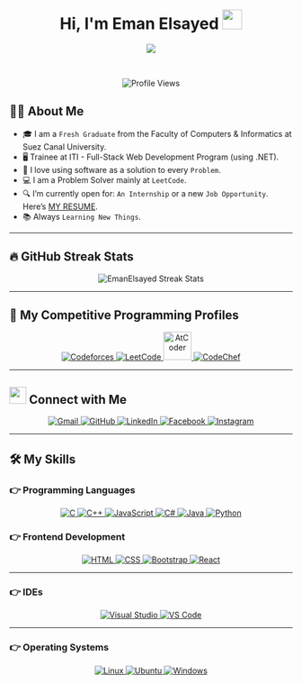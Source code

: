 <h1 align="center">Hi, I'm Eman Elsayed <img src="https://media.giphy.com/media/hvRJCLFzcasrR4ia7z/giphy.gif" width="35"></h1>

<p align="center">
  <a href="https://github.com/DenverCoder1/readme-typing-svg">
    <img src="https://readme-typing-svg.herokuapp.com?lines=Computer+Science+Graduate;FullStack+Web+Developer+.NET+@ITI;Problem+Solver;Data+Analyst;Pupil%20on%20Codeforces;Always%20Learning%20New%20Things&center=true&width=500&height=50">
  </a>
</p>

<br>

<p align="center">
  <img src="https://komarev.com/ghpvc/?username=EmanElsayed2002&label=Profile%20views&color=0e75b6&style=plastic" alt="Profile Views" />
</p>

## 👨‍💻 About Me
- 🎓 I am a `Fresh Graduate` from the Faculty of Computers & Informatics at Suez Canal University.
- 🖥️ Trainee at ITI - Full-Stack Web Development Program (using .NET).
- 🚀 I love using software as a solution to every `Problem`.
- 💻 I am a Problem Solver mainly at `LeetCode`.
- 🔍 I’m currently open for: `An Internship` or a new `Job Opportunity`. Here’s [MY RESUME](https://drive.google.com/file/d/1YmrI72Eyhv-qxlAmd_HRCp7WVBjjfEDl/view?usp=sharing).
- 📚 Always `Learning New Things`.

---

## 🔥 GitHub Streak Stats
<p align="center">
  <img src="https://github-readme-streak-stats.herokuapp.com/?user=EmanElsayed2002&theme=algolia" alt="EmanElsayed Streak Stats" />
</p>

---

## 👀 My Competitive Programming Profiles

<p align="center">
  <a href="https://codeforces.com/profile/EmanZz">
    <img src="https://img.icons8.com/external-tal-revivo-shadow-tal-revivo/50/000000/external-codeforces-programming-competitions-and-contests-programming-community-logo-shadow-tal-revivo.png" alt="Codeforces" />
  </a>
  <a href="https://leetcode.com/EmanElsayed21/">
    <img src="https://img.icons8.com/external-tal-revivo-shadow-tal-revivo/50/000000/external-level-up-your-coding-skills-and-quickly-land-a-job-logo-shadow-tal-revivo.png" alt="LeetCode" />
  </a>
  <a href="https://atcoder.jp/users/EmanElsayed21">
    <img src="https://i.ibb.co/Q9WSjDB/logo.png" alt="AtCoder" width="50" height="50" />
  </a>
  <a href="https://www.codechef.com/users/eman_elsayed">
    <img src="https://img.icons8.com/color/50/000000/codechef.png" alt="CodeChef" />
  </a>
</p>

---

## <img src="https://media.giphy.com/media/iY8CRBdQXODJSCERIr/giphy.gif" width="30px"> Connect with Me
<p align="center">
  <a href="mailto:emanelsayedd2024@gmail.com">
    <img src="https://img.shields.io/badge/gmail-%23EA4335.svg?style=plastic&logo=gmail&logoColor=white" alt="Gmail" />
  </a>
  <a href="https://github.com/EmanElsayed2002">
    <img src="https://img.shields.io/badge/github-%23181717.svg?style=plastic&logo=github&logoColor=white" alt="GitHub" />
  </a>
  <a href="https://www.linkedin.com/in/eman-elsayedd/">
    <img src="https://img.shields.io/badge/linkedin-%230A66C2.svg?style=plastic&logo=linkedin&logoColor=white" alt="LinkedIn" />
  </a>
  <a href="https://www.facebook.com/profile.php?id=100048783972642">
    <img src="https://img.shields.io/badge/facebook-%231877F2.svg?style=plastic&logo=facebook&logoColor=white" alt="Facebook" />
  </a>
  <a href="https://www.instagram.com/emanelsayed6529/">
    <img src="https://img.shields.io/badge/instagram-%23E4405F.svg?style=plastic&logo=instagram&logoColor=white" alt="Instagram" />
  </a>
</p>

---

## 🛠️ My Skills

### 👉 Programming Languages
<p align="center">
  <a href="https://www.cprogramming.com/" target="_blank">
    <img src="https://img.shields.io/badge/C%20-%232370ED.svg?style=plastic&logo=c&logoColor=white" alt="C" />
  </a>
  <a href="https://www.w3schools.com/cpp/" target="_blank">
    <img src="https://img.shields.io/badge/C++%20-%2300599C.svg?style=plastic&logo=c%2B%2B&logoColor=white" alt="C++" />
  </a>
  <a href="https://developer.mozilla.org/en-US/docs/Web/JavaScript" target="_blank">
    <img src="https://img.shields.io/badge/JavaScript%20-%23F7DF1E.svg?style=plastic&logo=javascript&logoColor=black" alt="JavaScript" />
  </a>
  <a href="https://learn.microsoft.com/en-us/dotnet/csharp/" target="_blank">
    <img src="https://img.shields.io/badge/C%23%20-%23239120.svg?style=plastic&logo=csharp&logoColor=white" alt="C#" />
  </a>
  <a href="https://www.java.com" target="_blank">
    <img src="https://img.shields.io/badge/Java-%23007396.svg?style=plastic&logo=java&logoColor=white" alt="Java" />
  </a>
  <a href="https://www.python.org" target="_blank">
    <img src="https://img.shields.io/badge/Python%20-%2314354C.svg?style=plastic&logo=python&logoColor=white" alt="Python" />
  </a>
</p>

### 👉 Frontend Development
<p align="center">
  <a href="https://www.w3.org/html/" target="_blank">
    <img src="https://img.shields.io/badge/HTML5%20-%23E34F26.svg?style=plastic&logo=html5&logoColor=white" alt="HTML" />
  </a>
  <a href="https://www.w3schools.com/css/" target="_blank">
    <img src="https://img.shields.io/badge/CSS%20-%231572B6.svg?style=plastic&logo=css3&logoColor=white" alt="CSS" />
  </a>
  <a href="https://getbootstrap.com/" target="_blank">
    <img src="https://img.shields.io/badge/Bootstrap%20-%23563D7C.svg?style=plastic&logo=bootstrap&logoColor=white" alt="Bootstrap" />
  </a>
  <a href="https://react.dev/" target="_blank">
    <img src="https://img.shields.io/badge/React%20-%2361DAFB.svg?style=plastic&logo=react&logoColor=black" alt="React" />
  </a>
</p>

---

### 👉 IDEs
<p align="center">
  <a href="https://visualstudio.microsoft.com/vs/community/" target="_blank">
    <img src="https://img.shields.io/badge/Visual%20Studio%20Community-5C2D91.svg?style=plastic&logo=visual-studio&logoColor=white" alt="Visual Studio" />
  </a>
  <a href="https://code.visualstudio.com/" target="_blank">
    <img src="https://img.shields.io/badge/Visual%20Studio%20Code-0078d7.svg?style=plastic&logo=visual-studio-code&logoColor=white" alt="VS Code" />
  </a>
</p>

---

### 👉 Operating Systems
<p align="center">
  <a href="#">
    <img src="https://img.shields.io/badge/Linux-FCC624?style=plastic&logo=linux&logoColor=black" alt="Linux" />
  </a>
  <a href="#">
    <img src="https://img.shields.io/badge/Ubuntu-E95420?style=plastic&logo=ubuntu&logoColor=white" alt="Ubuntu" />
  </a>
  <a href="#">
    <img src="https://img.shields.io/badge/Windows-0078D6?style=plastic&logo=windows&logoColor=white" alt="Windows" />
  </a>
</p>
